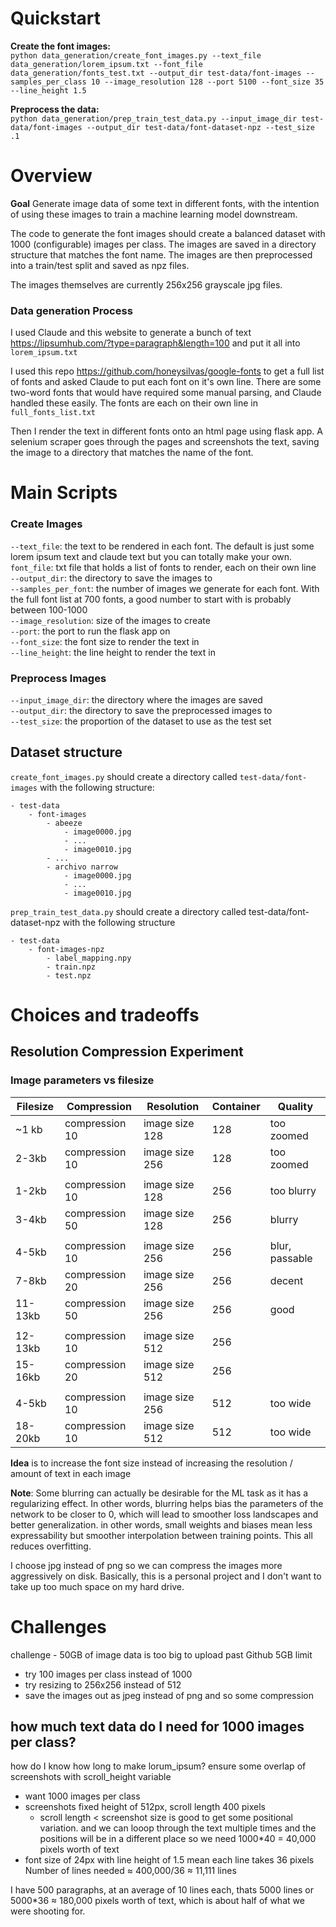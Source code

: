 # Quickstart
**Create the font images:**  
`python data_generation/create_font_images.py --text_file data_generation/lorem_ipsum.txt --font_file data_generation/fonts_test.txt --output_dir test-data/font-images --samples_per_class 10 --image_resolution 128 --port 5100 --font_size 35 --line_height 1.5`  

**Preprocess the data:**  
`python data_generation/prep_train_test_data.py --input_image_dir test-data/font-images --output_dir test-data/font-dataset-npz --test_size .1`  

# Overview
**Goal** Generate image data of some text in different fonts, with the intention of using these images to train a machine learning model downstream.  

The code to generate the font images should create a balanced dataset with 1000 (configurable) images per class. The images are saved in a directory structure that matches the font name. The images are then preprocessed into a train/test split and saved as npz files.  

The images themselves are currently 256x256 grayscale jpg files.

### Data generation Process
I used Claude and this website to generate a bunch of text https://lipsumhub.com/?type=paragraph&length=100 and put it all into `lorem_ipsum.txt`

I used this repo https://github.com/honeysilvas/google-fonts to get a full list of fonts and asked Claude to put each font on it's own line. There are some two-word fonts that would have required some manual parsing, and Claude handled these easily. The fonts are each on their own line in `full_fonts_list.txt`

Then I render the text in different fonts onto an html page using flask app. A selenium scraper goes through the pages and screenshots the text, saving the image to a directory that matches the name of the font. 



# Main Scripts
### Create Images 
`--text_file`: the text to be rendered in each font. The default is just some lorem ipsum text and claude text but you can totally make your own.   
`font_file`: txt file that holds a list of fonts to render, each on their own line  
`--output_dir`: the directory to save the images to  
`--samples_per_font`: the number of images we generate for each font. With the full font list at 700 fonts, a good number to start with is probably between 100-1000   
`--image_resolution`: size of the images to create  
`--port`: the port to run the flask app on  
`--font_size`: the font size to render the text in  
`--line_height`: the line height to render the text in  

### Preprocess Images
`--input_image_dir`: the directory where the images are saved  
`--output_dir`: the directory to save the preprocessed images to  
`--test_size`: the proportion of the dataset to use as the test set  




## Dataset structure
`create_font_images.py` should create a directory called `test-data/font-images` with the following structure:
```
- test-data
    - font-images
        - abeeze
            - image0000.jpg
            - ...
            - image0010.jpg
        - ...
        - archivo narrow
            - image0000.jpg
            - ...
            - image0010.jpg
```

`prep_train_test_data.py` should create a directory called test-data/font-dataset-npz with the following structure
```
- test-data
    - font-images-npz
        - label_mapping.npy 
        - train.npz 
        - test.npz 
```



# Choices and tradeoffs
## Resolution Compression Experiment
### Image parameters vs filesize 
|Filesize  | Compression    | Resolution     | Container | Quality      |
| -------  | -------------- | -------------- | --------- | -------      |
~1 kb      | compression 10 | image size 128 |    128    |  too zoomed  |
2-3kb      | compression 10 | image size 256 |    128    |  too zoomed  |
| | | | |
1-2kb      | compression 10 | image size 128 |    256    |  too blurry  |
3-4kb      | compression 50 | image size 128 |    256    |    blurry    |
| | | | |
4-5kb      | compression 10 | image size 256 |    256    |blur, passable|
7-8kb      | compression 20 | image size 256 |    256    |    decent    |
11-13kb    | compression 50 | image size 256 |    256    |     good     |
| | | | |
12-13kb    | compression 10 | image size 512 |    256    |              |
15-16kb    | compression 20 | image size 512 |    256    |              |
| | | | |
4-5kb      | compression 10 | image size 256 |    512    |  too wide    |
18-20kb    | compression 10 | image size 512 |    512    |  too wide    |


**Idea** is to increase the font size instead of increasing the resolution / amount of text in each image

**Note**: Some blurring can actually be desirable for the ML task as it has a regularizing effect. In other words, blurring helps bias the parameters of the network to be closer to 0, which will lead to smoother loss landscapes and better generalization. in other words, small weights and biases mean less expressability but smoother interpolation between training points. This all reduces overfitting. 


I choose jpg instead of png so we can compress the images more aggressively on disk. Basically, this is a personal project and I don't want to take up too much space on my hard drive.  


# Challenges
challenge - 50GB of image data is too big to upload past Github 5GB limit
- try 100 images per class instead of 1000
- try resizing to 256x256 instead of 512
- save the images out as jpeg instead of png and so some compression

## how much text data do I need for 1000 images per class?
how do I know how long to make lorum_ipsum?
ensure some overlap of screenshots with scroll_height variable
- want 1000 images per class
- screenshots fixed height of 512px, scroll length 400 pixels 
    - scroll length < screenshot size is good to get some positional variation. and we can looop through the text multiple times and the positions will be in a different place 
so we need 1000*40 = 40,000 pixels worth of text
- font size of 24px with line height of 1.5 mean each line takes 36 pixels
Number of lines needed ≈ 400,000/36 ≈ 11,111 lines

I have 500 paragraphs, at an average of 10 lines each, thats 5000 lines or 5000*36 ≈ 180,000 pixels worth of text, which is about half of what we were shooting for.

